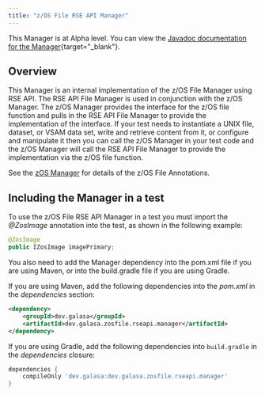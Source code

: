 ```yaml
---
title: "z/OS File RSE API Manager"
---
```


This Manager is at Alpha level. You can view the [Javadoc documentation for the Manager](https://javadoc.galasa.dev/overview-summary.html){target="_blank"}.


## Overview

This Manager is an internal implementation of the z/OS File Manager using RSE API. The RSE API File Manager is used in conjunction with the z/OS Manager. The z/OS Manager provides the interface for the z/OS file function and pulls in the RSE API File Manager to provide the implementation of the interface. If your test needs to instantiate a UNIX file, dataset, or VSAM data set, write and retrieve content from it, or configure and manipulate it then you can call the z/OS Manager in your test code and the z/OS Manager will call the RSE API File Manager to provide the implementation via the z/OS file function.  

See the [zOS Manager](./zos-manager.md) for details of the z/OS File Annotations.

## Including the Manager in a test

To use the z/OS File RSE API Manager in a test you must import the _@ZosImage_ annotation into the test, as shown in the following example: 

```java
@ZosImage
public IZosImage imagePrimary;
```

You also need to add the Manager dependency into the pom.xml file if you are using Maven, or into the build.gradle file if you are using Gradle. 

If you are using Maven, add the following dependencies into the _pom.xml_ in the _dependencies_ section:

```xml
<dependency>
    <groupId>dev.galasa</groupId>
    <artifactId>dev.galasa.zosfile.rseapi.manager</artifactId>
</dependency>
```

If you are using Gradle, add the following dependencies into `build.gradle` in the _dependencies_ closure:

```groovy
dependencies {
    compileOnly 'dev.galasa:dev.galasa.zosfile.rseapi.manager'
}
```
